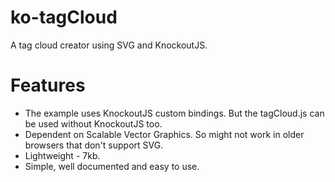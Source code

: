 # ko-tagCloud
A tag cloud creator using SVG and KnockoutJS.

<h1>Features</h1>
<ul>
<li>The example uses KnockoutJS custom bindings. But the tagCloud.js can be used without KnockoutJS too.</li>
<li>Dependent on Scalable Vector Graphics. So might not work in older browsers that don't support SVG.</li>
<li>Lightweight - 7kb.</li>
<li>Simple, well documented and easy to use.</li>
</ul>
